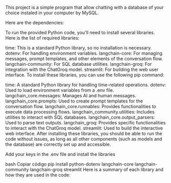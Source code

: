 This project is a simple program that allow chatting with a database of your choice instaled in your computer by MySQL.

Here are the dependencies:

To run the provided Python code, you'll need to install several libraries. Here is the list of required libraries:

time: This is a standard Python library, so no installation is necessary.
dotenv: For handling environment variables.
langchain-core: For managing messages, prompt templates, and other elements of the conversation flow.
langchain-community: For SQL database utilities.
langchain-groq: For integration with the ChatGroq model.
streamlit: For building the web user interface.
To install these libraries, you can use the following pip command:



time: A standard Python library for handling time-related operations.
dotenv: Used to load environment variables from a .env file.
langchain_core.messages: Manages AI and human messages.
langchain_core.prompts: Used to create prompt templates for the conversation flow.
langchain_core.runnables: Provides functionalities to execute data processing flows.
langchain_community.utilities: Includes utilities to interact with SQL databases.
langchain_core.output_parsers: Used to parse text outputs.
langchain_groq: Provides specific functionalities to interact with the ChatGroq model.
streamlit: Used to build the interactive web interface.
After installing these libraries, you should be able to run the code without issues, as long as all other components (such as models and the database) are correctly set up and accessible.

Add your keys in the .env file and install the libraries 

bash
Copiar código
pip install python-dotenv langchain-core langchain-community langchain-groq streamlit
Here is a summary of each library and how they are used in the code:
